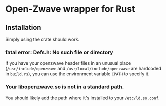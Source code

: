 Open-Zwave wrapper for Rust
===========================

Installation
------------

Simply using the crate should work.

### fatal error: Defs.h: No such file or directory

If you have your openzwave header files in an unusual place
(`/usr/include/openzwave` and `/usr/local/include/openzwave` are hardcoded in
`build.rs`), you can use the environment variable `CPATH`
to specify it.

### Your libopenzwave.so is not in a standard path.

You should likely add the path where it's installed to your `/etc/ld.so.conf`.


